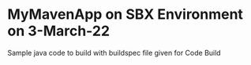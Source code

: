 # MyMavenApp on SBX Environment on 3-March-22
Sample java code to build with buildspec file given for Code Build

